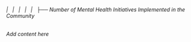 ###### |   |   |   |   |   ├── Number of Mental Health Initiatives Implemented in the Community

*Add content here*